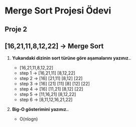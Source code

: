 # Merge Sort Projesi Ödevi
## Proje 2

## [16,21,11,8,12,22]  -> Merge Sort
1. **Yukarıdaki dizinin sort türüne göre aşamalarını yazınız.**.
   - [16,21,11,8,12,22]
   - step 1 -> [16,21,11] [8,12,22]
   - step 2 -> [16] [21,11] [8,12] [22]
   - step 3 -> [16] [21] [11] [8] [12] [22]
   - step 4 -> [16] [11,21] [8,12] [22]
   - step 5 -> [11,16,21] [8,12,22]
   - step 6 -> [8,11,12,16,21,22]

2. **Big-O gösterimini yazınız.**.
    - O(nlogn)